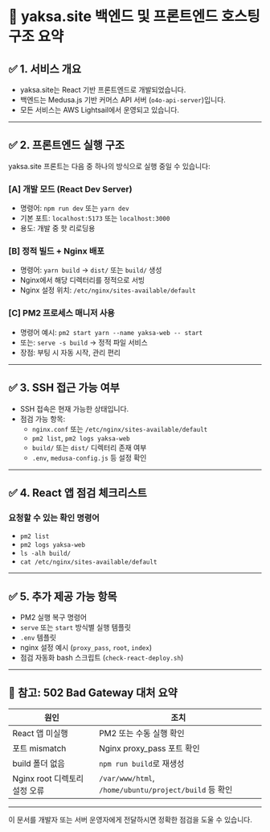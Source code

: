
# 🧾 yaksa.site 백엔드 및 프론트엔드 호스팅 구조 요약

## ✅ 1. 서비스 개요

- yaksa.site는 React 기반 프론트엔드로 개발되었습니다.
- 백엔드는 Medusa.js 기반 커머스 API 서버 (`o4o-api-server`)입니다.
- 모든 서비스는 AWS Lightsail에서 운영되고 있습니다.

---

## ✅ 2. 프론트엔드 실행 구조

yaksa.site 프론트는 다음 중 하나의 방식으로 실행 중일 수 있습니다:

### [A] 개발 모드 (React Dev Server)
- 명령어: `npm run dev` 또는 `yarn dev`
- 기본 포트: `localhost:5173` 또는 `localhost:3000`
- 용도: 개발 중 핫 리로딩용

### [B] 정적 빌드 + Nginx 배포
- 명령어: `yarn build` → `dist/` 또는 `build/` 생성
- Nginx에서 해당 디렉터리를 정적으로 서빙
- Nginx 설정 위치: `/etc/nginx/sites-available/default`

### [C] PM2 프로세스 매니저 사용
- 명령어 예시: `pm2 start yarn --name yaksa-web -- start`
- 또는: `serve -s build` → 정적 파일 서비스
- 장점: 부팅 시 자동 시작, 관리 편리

---

## ✅ 3. SSH 접근 가능 여부

- SSH 접속은 현재 가능한 상태입니다.
- 점검 가능 항목:
  - `nginx.conf` 또는 `/etc/nginx/sites-available/default`
  - `pm2 list`, `pm2 logs yaksa-web`
  - `build/` 또는 `dist/` 디렉터리 존재 여부
  - `.env`, `medusa-config.js` 등 설정 확인

---

## ✅ 4. React 앱 점검 체크리스트

### 요청할 수 있는 확인 명령어
- `pm2 list`
- `pm2 logs yaksa-web`
- `ls -alh build/`
- `cat /etc/nginx/sites-available/default`

---

## ✅ 5. 추가 제공 가능 항목

- PM2 실행 복구 명령어
- `serve` 또는 `start` 방식별 실행 템플릿
- `.env` 템플릿
- nginx 설정 예시 (`proxy_pass`, `root`, `index`)
- 점검 자동화 bash 스크립트 (`check-react-deploy.sh`)

---

## 🔄 참고: 502 Bad Gateway 대처 요약

| 원인 | 조치 |
|------|------|
| React 앱 미실행 | PM2 또는 수동 실행 확인 |
| 포트 mismatch | Nginx proxy_pass 포트 확인 |
| build 폴더 없음 | `npm run build`로 재생성 |
| Nginx root 디렉토리 설정 오류 | `/var/www/html`, `/home/ubuntu/project/build` 등 확인 |

---

이 문서를 개발자 또는 서버 운영자에게 전달하시면 정확한 점검을 도울 수 있습니다.
